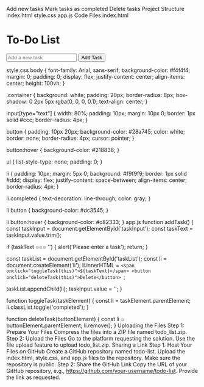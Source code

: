 Add new tasks
Mark tasks as completed
Delete tasks
Project Structure
index.html
style.css
app.js
Code Files
index.html

<!DOCTYPE html>
<html lang="en">
<head>
    <meta charset="UTF-8">
    <meta name="viewport" content="width=device-width, initial-scale=1.0">
    <title>To-Do List</title>
    <link rel="stylesheet" href="style.css">
</head>
<body>
    <div class="container">
        <h1>To-Do List</h1>
        <input type="text" id="taskInput" placeholder="Add a new task">
        <button onclick="addTask()">Add Task</button>
        <ul id="taskList"></ul>
    </div>
    <script src="app.js"></script>
</body>
</html>
style.css
body {
    font-family: Arial, sans-serif;
    background-color: #f4f4f4;
    margin: 0;
    padding: 0;
    display: flex;
    justify-content: center;
    align-items: center;
    height: 100vh;
}

.container {
    background: white;
    padding: 20px;
    border-radius: 8px;
    box-shadow: 0 2px 5px rgba(0, 0, 0, 0.1);
    text-align: center;
}

input[type="text"] {
    width: 80%;
    padding: 10px;
    margin: 10px 0;
    border: 1px solid #ccc;
    border-radius: 4px;
}

button {
    padding: 10px 20px;
    background-color: #28a745;
    color: white;
    border: none;
    border-radius: 4px;
    cursor: pointer;
}

button:hover {
    background-color: #218838;
}

ul {
    list-style-type: none;
    padding: 0;
}

li {
    padding: 10px;
    margin: 5px 0;
    background: #f9f9f9;
    border: 1px solid #ddd;
    display: flex;
    justify-content: space-between;
    align-items: center;
    border-radius: 4px;
}

li.completed {
    text-decoration: line-through;
    color: gray;
}

li button {
    background-color: #dc3545;
}

li button:hover {
    background-color: #c82333;
}
app.js
function addTask() {
    const taskInput = document.getElementById('taskInput');
    const taskText = taskInput.value.trim();

if (taskText === '') {
        alert('Please enter a task');
        return;
    }

const taskList = document.getElementById('taskList');
const li = document.createElement('li');
 li.innerHTML = `<span onclick="toggleTask(this)">${taskText}</span>
    <button onclick="deleteTask(this)">Delete</button>
    `;

taskList.appendChild(li);
    taskInput.value = '';
}

function toggleTask(taskElement) {
    const li = taskElement.parentElement;
    li.classList.toggle('completed');
}

function deleteTask(buttonElement) {
    const li = buttonElement.parentElement;
    li.remove();
}
Uploading the Files
Step 1: Prepare Your Files
Compress the files into a ZIP file named todo_list.zip.
Step 2: Upload the Files
Go to the platform requesting the solution.
Use the file upload feature to upload todo_list.zip.
Sharing a Link
Step 1: Host Your Files on GitHub
Create a GitHub repository named todo-list.
Upload the index.html, style.css, and app.js files to the repository.
Make sure the repository is public.
Step 2: Share the GitHub Link
Copy the URL of your GitHub repository, e.g., https://github.com/your-username/todo-list.
Provide the link as requested.
